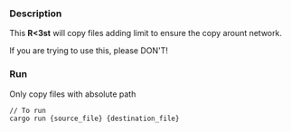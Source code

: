 ### Description

This **R<3st** will copy files adding limit to ensure the copy arount network.

If you are trying to use this, please DON'T!

### Run
Only copy files with absolute path
```
// To run 
cargo run {source_file} {destination_file}
```